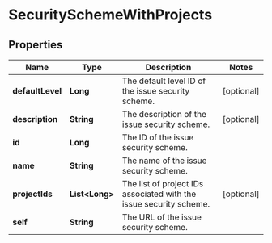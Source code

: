 # SecuritySchemeWithProjects

## Properties
Name | Type | Description | Notes
------------ | ------------- | ------------- | -------------
**defaultLevel** | **Long** | The default level ID of the issue security scheme. |  [optional]
**description** | **String** | The description of the issue security scheme. |  [optional]
**id** | **Long** | The ID of the issue security scheme. | 
**name** | **String** | The name of the issue security scheme. | 
**projectIds** | **List&lt;Long&gt;** | The list of project IDs associated with the issue security scheme. |  [optional]
**self** | **String** | The URL of the issue security scheme. | 
